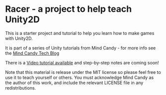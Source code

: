 Racer - a project to help teach Unity2D
================================================

This is a starter project and tutorial to help you learn how to make games with Unity2D.

It is part of a series of Unity tutorials from Mind Candy - for more info see the [Mind Candy Tech Blog](http://tech.mindcandy.com/)

There is a [Video tutorial available](http://www.youtube.com/watch?v=MwaNIP8-bgw&feature=share) and step-by-step notes are coming soon!

Note that this material is release under the MIT license so please feel free to use it to teach yourself or others. You must acknowledge Mind Candy as the author of this work, and include the relevant LICENSE file in any redistributions.

